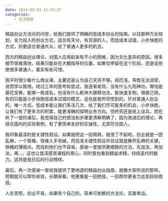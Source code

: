 ```yaml
---
date: 2024-02-03 11:33:27
categories:
    - 生活随感
---
```


精益创业方法论的问世，给我们提供了明确的低成本创业的指南。以往那种万全规划，全力投入的创业方式，适合有天分，有资源的人，而低成本试错，小步快跑的方式，则更适合普通大众，给了普通人更多的机会。

西方的精益创业理论，对国人应用起来有不小的困难，因为文化差异的原因，很多细节很难落地，结果只能处在大概指导的位置，如果仅停留在这个阶段，还是会拒绝很多普通人，着实有些可惜。

我平时很少看什么商业课，主要还是认为自己天资不够，阅历浅，导致无法消受，进而学以致用。经过三年的思考和尝试，我逐渐发现，没有什么九阳神功，哪怕是葵花宝典，能够一练成名，也没有什么乾坤大挪移功法，能快速复制，借彼己用，有的只能是小步快跑低成本试错的模式，这也是我所领悟到的，针对普通人创业的，唯一方式。低成本能让我们多活几次，给了我们尽可能多的机会，小步快跑，让我们有了更多次的积累，能更准确的探明业务方向。但终究还是纸上谈兵，而在听了一堂的课后，我觉得自己的想法和步骤更清晰明确了，因为改进后的理论，再结合国内的实际案例，有了更简单友好的实操性，尤其符合国人。

我印象最深的是关键性假设，如果就把这一招用熟，就很了不起啦。创业就是一团乱麻，一个铁桶，很难入手攻破，而找准关键性假设并验证就是解开乱麻的关键，铁桶的薄弱点。而找到他们也不容易，感谢一堂提供更细致的方法，先加法，再加法，再…。这也让我深感其课程的用心，同时我也看到精益求精，持续迭代的魅力，这将是我日后的行动榜样。

最后，再一次感谢一堂给我提供了更地道的精益创业指南，就像大家所说的那样，短期就可以帮你省钱，长期来看，他更像是一招绝技，一招帮你更省力达到目标绝技。

人生苦短，创业不易，如果有个自己的，简单可依赖的方法论，实属幸运。
